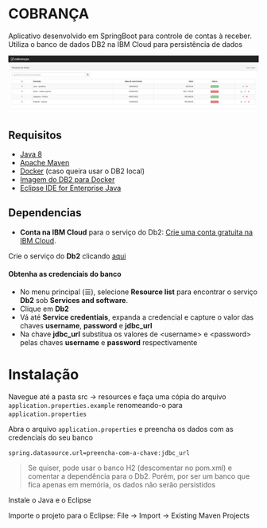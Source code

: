 # COBRANÇA

Aplicativo desenvolvido em SpringBoot para controle de contas à receber. Utiliza o banco de dados DB2 na IBM Cloud para persistência de dados

![cobranca.png](doc/image/cobranca.png)

## Requisitos

- [Java 8](https://www.oracle.com/br/java/technologies/javase/javase-jdk8-downloads.html)
- [Apache Maven](https://maven.apache.org/download.cgi#/)
- [Docker](https://www.docker.com/products/docker-desktop) (caso queira usar o DB2 local)
- [Imagem do DB2 para Docker](https://hub.docker.com/r/ibmcom/db2)
- [Eclipse IDE for Enterprise Java](https://www.eclipse.org/downloads/packages/)

## Dependencias

* **Conta na IBM Cloud** para o serviço do Db2: [Crie uma conta gratuita na IBM Cloud](https://cloud.ibm.com/registration).


Crie o serviço do **Db2** clicando [aqui](https://cloud.ibm.com/catalog/services/db2)

#### Obtenha as credenciais do banco

* No menu principal (☰), selecione **Resource list** para encontrar o serviço **Db2** sob **Services and software**.
* Clique em **Db2** 
* Vá até **Service credentiais**, expanda a credencial e capture o valor das chaves **username**, **password** e **jdbc_url**
* Na chave **jdbc_url** substitua os valores de \<username> e \<password> pelas chaves **username** e **password** respectivamente

# Instalação

Navegue até a pasta src -> resources e faça uma cópia do arquivo `application.properties.example`
renomeando-o para `application.properties`

Abra o arquivo `application.properties` e preencha os dados com as credenciais do seu banco

```
spring.datasource.url=preencha-com-a-chave:jdbc_url

```
 > Se quiser, pode usar o banco H2 (descomentar no pom.xml) e comentar a dependência para o Db2. Porém, por ser um banco que fica apenas em memória, os dados não serão persistidos

Instale o Java e o Eclipse

Importe o projeto para o Eclipse: File → Import → Existing Maven Projects





